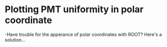 # Plotting PMT uniformity in polar coordinate
-Have trouble for the apperance of polar coordinates with ROOT? Here's a solution...